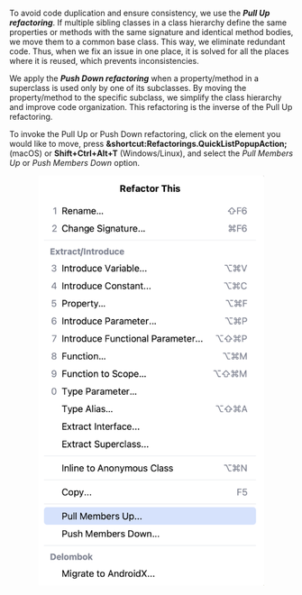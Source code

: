 To avoid code duplication and ensure consistency, we use the _**Pull Up refactoring**_. If multiple sibling classes in a
class hierarchy define the same properties or methods with the same signature and identical method bodies, we move them
to a common base class. This way, we eliminate redundant code. Thus, when we fix an issue in one place, it is solved for
all the places where it is reused, which prevents inconsistencies.

We apply the _**Push Down refactoring**_ when a property/method in a superclass is used only by one of its subclasses. By
moving the property/method to the specific subclass, we simplify the class hierarchy and improve code organization. This
refactoring is the inverse of the Pull Up refactoring.

To invoke the Pull Up or Push Down refactoring, click on the element you would like to move, press
**&shortcut:Refactorings.QuickListPopupAction;** (macOS) or **Shift+Ctrl+Alt+T** (Windows/Linux), and select the _Pull
Members Up_ or _Push Members Down_ option.

<p align="center">
    <img src="../../../util/src/test/resources/images/pull_up_oush_down_refactoring.png" alt="Pull Up and Push Down Dialog" width="400"/>
</p>
